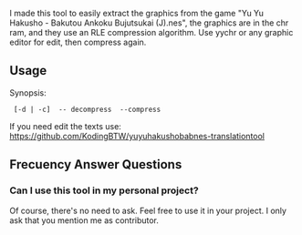 I made this tool to easily extract the graphics from the game "Yu Yu Hakusho - Bakutou Ankoku Bujutsukai (J).nes", the graphics are in the chr ram, and they use an RLE compression algorithm. Use yychr or any graphic editor for edit, then compress again.

## Usage

Synopsis:
```
 [-d | -c]  -- decompress  --compress
```
If you need edit the texts use: https://github.com/KodingBTW/yuyuhakushobabnes-translationtool

## Frecuency Answer Questions

### Can I use this tool in my personal project?

Of course, there's no need to ask. Feel free to use it in your project. I only ask that you mention me as contributor.

